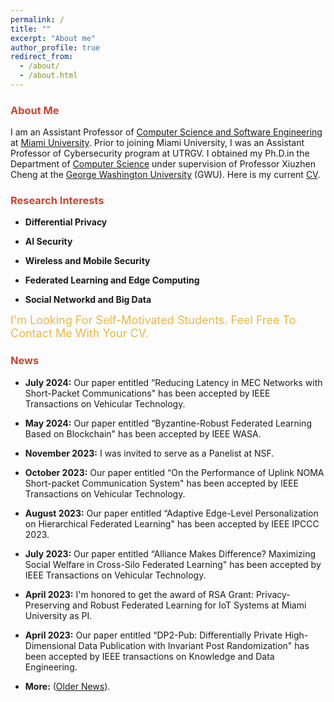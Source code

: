 ```yaml
---
permalink: /
title: ""
excerpt: "About me"
author_profile: true
redirect_from: 
  - /about/
  - /about.html
---
```


### <i class="fa fa-fw fa-smile-wink" aria-hidden="true" style="color:#cb4335"></i><font color="#cb4335">About Me</font>

I am an Assistant Professor of [Computer Science and Software Engineering](https://miamioh.edu/cec/academics/departments/cse/index.html) at [Miami University](https://miamioh.edu/). Prior to joining Miami University, I was an Assistant Professor of Cybersecurity program at UTRGV. 
I obtained my Ph.D.in the Department of [Computer Science](https://www.cs.seas.gwu.edu/) under supervision of Professor Xiuzhen Cheng at the [George Washington University](https://www.gwu.edu/) (GWU). Here is my current [CV](./files/CV_Honglu_Jiang_updated.pdf).

 
### <i class="fa fa-fw fa-puzzle-piece" aria-hidden="true" style="color:#cb4335"></i><font color="#cb4335">Research Interests</font>


* **Differential Privacy**

* **AI Security**

* **Wireless and Mobile Security**

* **Federated Learning and Edge Computing**

* **Social Networkd and Big Data**

<p><font size="+1" color="#e7b846">I'm Looking For Self-Motivated Students. Feel Free To Contact Me With Your CV.</font></p>

### <i class="fa fa-fw fa-camera-retro" aria-hidden="true" style="color:#cb4335"></i><font color="#cb4335">News</font>

* **July 2024:** Our paper entitled “Reducing Latency in MEC Networks with Short-Packet Communications" has been accepted by IEEE Transactions on Vehicular Technology.

* **May 2024:** Our paper entitled “Byzantine-Robust Federated Learning Based on Blockchain" has been accepted by IEEE WASA.

* **November 2023:** I was invited to serve as a Panelist at NSF.

 * **October 2023:** Our paper entitled “On the Performance of Uplink NOMA Short-packet Communication System" has been accepted by IEEE Transactions on Vehicular Technology.

 * **August 2023:** Our paper entitled “Adaptive Edge-Level Personalization on Hierarchical Federated Learning" has been accepted by IEEE IPCCC 2023.
   
 * **July 2023:** Our paper entitled “Alliance Makes Difference? Maximizing Social Welfare in Cross-Silo Federated Learning" has been accepted by IEEE Transactions on Vehicular Technology.
   
 * **April 2023:** I'm honored to get the award of RSA Grant: Privacy-Preserving and Robust Federated Learning for IoT Systems at Miami University as PI.
   
 * **April 2023:** Our paper entitled “DP2-Pub: Differentially Private High-Dimensional Data Publication with Invariant Post Randomization" has been accepted by IEEE transactions on Knowledge and Data Engineering.
 
 * **More:** ([Older News](https://hljiang0720.github.io/news/)).

